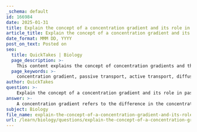 ```yaml
---
_schema: default
id: 166984
date: 2025-01-31
title: Explain the concept of a concentration gradient and its role in passive and active transport mechanisms.
article_title: Explain the concept of a concentration gradient and its role in passive and active transport mechanisms.
date_format: MMM DD, YYYY
post_on_text: Posted on
seo:
  title: QuickTakes | Biology
  page_description: >-
    This content explains the concept of concentration gradients and their critical role in passive and active transport mechanisms in biological systems.
  page_keywords: >-
    concentration gradient, passive transport, active transport, diffusion, facilitated diffusion, energy requirements, cellular homeostasis, sodium-potassium pump, transport proteins, nutrient uptake, waste removal
author: QuickTakes
question: >-
    Explain the concept of a concentration gradient and its role in passive and active transport mechanisms.
answer: >-
    A concentration gradient refers to the difference in the concentration of a substance across a space or membrane. In biological systems, this gradient is crucial for various transport mechanisms, including passive and active transport.\n\n### Role in Passive Transport\nIn passive transport, substances move down their concentration gradient, meaning they travel from areas of higher concentration to areas of lower concentration. This process does not require energy, as it relies on the natural tendency of molecules to diffuse. For example, in facilitated diffusion, transport proteins (such as channels and carriers) assist in the movement of ions and polar molecules across the cell membrane without the expenditure of energy. The steeper the concentration gradient, the faster the rate of diffusion, which is essential for processes like nutrient uptake and waste removal.\n\n### Role in Active Transport\nConversely, active transport involves the movement of substances against their concentration gradient, from areas of lower concentration to areas of higher concentration. This process requires energy, typically in the form of ATP, because it is contrary to the natural flow of diffusion. Active transport is vital for maintaining cellular homeostasis and enabling cells to accumulate necessary nutrients or expel waste products. A well-known example of active transport is the sodium-potassium pump (Na⁺-K⁺ pump), which moves three sodium ions out of the cell and two potassium ions into the cell using one molecule of ATP.\n\n### Summary\nIn summary, the concentration gradient plays a fundamental role in both passive and active transport mechanisms:\n- **Passive Transport**: Movement occurs with the concentration gradient (high to low) and does not require energy.\n- **Active Transport**: Movement occurs against the concentration gradient (low to high) and requires energy input.\n\nUnderstanding these mechanisms is essential for comprehending how cells interact with their environment and maintain internal balance.
subject: Biology
file_name: explain-the-concept-of-a-concentration-gradient-and-its-role-in-passive-and-active-transport-mechanisms.md
url: /learn/biology/questions/explain-the-concept-of-a-concentration-gradient-and-its-role-in-passive-and-active-transport-mechanisms
---
```


&nbsp;